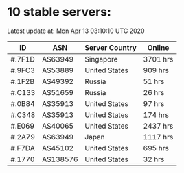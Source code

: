 # 10 stable servers:

Latest update at: Mon Apr 13 03:10:10 UTC 2020

| ID | ASN | Server Country | Online |
| -- | --- | -------------- | ------ |
| #.7F1D | AS63949 | Singapore | 3701 hrs |
| #.9FC3 | AS53889 | United States | 909 hrs |
| #.1F2B | AS49392 | Russia | 51 hrs |
| #.C133 | AS51659 | Russia | 26 hrs |
| #.0B84 | AS35913 | United States | 97 hrs |
| #.C348 | AS35913 | United States | 174 hrs |
| #.E069 | AS40065 | United States | 2437 hrs |
| #.2A79 | AS63949 | Japan | 1117 hrs |
| #.F7DA | AS45102 | United States | 695 hrs |
| #.1770 | AS138576 | United States | 32 hrs |

